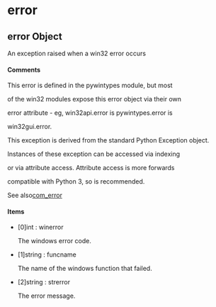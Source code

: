 # error

## error Object



An exception raised when a win32 error occurs

#### Comments


This error is defined in the pywintypes module, but most 

of the win32 modules expose this error object via their own 

error attribute - eg, win32api\.error is pywintypes\.error is 

win32gui\.error\.


This exception is derived from the standard Python Exception object\.


Instances of these exception can be accessed via indexing 

or via attribute access\.  Attribute access is more forwards 

compatible with Python 3, so is recommended\.


See also[com\_error](com.md#comerror)

#### Items


  - \[0\]int : winerror

    The windows error code\.

  - \[1\]string : funcname

    The name of the windows function that failed\.

  - \[2\]string : strerror

    The error message\.